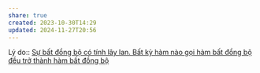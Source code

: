 ```yaml
---
share: true
created: 2023-10-30T14:29
updated: 2024-11-27T20:56
---
```

Lý do:: [Sự bất đồng bộ có tính lây lan. Bất kỳ hàm nào gọi hàm bất đồng bộ đều trở thành hàm bất đồng bộ](../../S%E1%BB%B1%20b%E1%BA%A5t%20%C4%91%E1%BB%93ng%20b%E1%BB%99%20c%C3%B3%20t%C3%ADnh%20l%C3%A2y%20lan.%20B%E1%BA%A5t%20k%E1%BB%B3%20h%C3%A0m%20n%C3%A0o%20g%E1%BB%8Di%20h%C3%A0m%20b%E1%BA%A5t%20%C4%91%E1%BB%93ng%20b%E1%BB%99%20%C4%91%E1%BB%81u%20tr%E1%BB%9F%20th%C3%A0nh%20h%C3%A0m%20b%E1%BA%A5t%20%C4%91%E1%BB%93ng%20b%E1%BB%99.md)